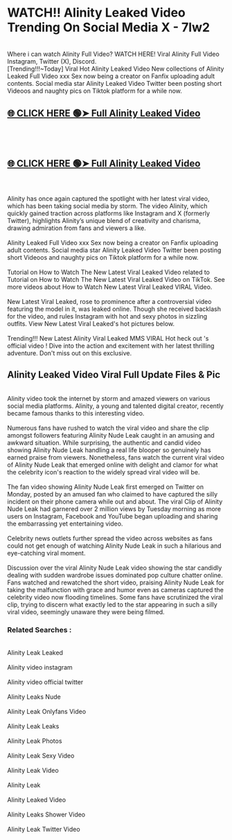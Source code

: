 # WATCH!! Alinity Leaked Video Trending On Social Media X - 7lw2<br>
<br>
Where i can watch Alinity Full Video? WATCH HERE! Viral Alinity Full Video Instagram, Twitter (X), Discord.
<br>
[Trending!!!~Today] Viral Hot Alinity Leaked Video New collections of Alinity Leaked Full Video xxx Sex now being a creator on Fanfix uploading adult contents. Social media star Alinity Leaked Video Twitter been posting short Videoos and naughty pics on Tiktok platform for a while now.
<br>
<h2><a href="https://onlyfansleakedmodels.blogspot.com/2024/09/alinity-nude-strip-onlyfans-video-leaked.html">🌐 CLICK HERE 🟢➤ Full Alinity Leaked Video</a></h2><br>
<br>
<h2><a href="https://onlyfansleakedmodels.blogspot.com/2024/09/alinity-nude-strip-onlyfans-video-leaked.html">🌐 CLICK HERE 🟢➤ Full Alinity Leaked Video</a></h2><br>
<br>
Alinity has once again captured the spotlight with her latest viral video, which has been taking social media by storm. The video Alinity, which quickly gained traction across platforms like Instagram and X (formerly Twitter), highlights Alinity’s unique blend of creativity and charisma, drawing admiration from fans and viewers a like.
<br><br>
Alinity Leaked Full Video xxx Sex now being a creator on Fanfix uploading adult contents. Social media star Alinity Leaked Video Twitter been posting short Videoos and naughty pics on Tiktok platform for a while now.
<br><br>
Tutorial on How to Watch The New Latest Viral Leaked Video related to Tutorial on How to Watch The New Latest Viral Leaked Video on TikTok. See more videos about How to Watch New Latest Viral Leaked VIRAL Video.
<br><br>
New Latest Viral Leaked, rose to prominence after a controversial video featuring the model in it, was leaked online. Though she received backlash for the video, and rules Instagram with hot and sexy photos in sizzling outfits. View New Latest Viral Leaked's hot pictures below.
<br><br>
Trending!!! New Latest Alinity Viral Leaked MMS VIRAL Hot heck out 's official video ! Dive into the action and excitement with her latest thrilling adventure. Don't miss out on this exclusive.
<br>
<h2>Alinity Leaked Video Viral Full Update Files & Pic</h2>
<br>
Alinity video took the internet by storm and amazed viewers on various social media platforms. Alinity, a young and talented digital creator, recently became famous thanks to this interesting video.
<br><br>
Numerous fans have rushed to watch the viral video and share the clip amongst followers featuring Alinity Nude Leak caught in an amusing and awkward situation. While surprising, the authentic and candid video showing Alinity Nude Leak handling a real life blooper so genuinely has earned praise from viewers. Nonetheless, fans watch the current viral video of Alinity Nude Leak that emerged online with delight and clamor for what the celebrity icon's reaction to the widely spread viral video will be.
<br><br>
The fan video showing Alinity Nude Leak first emerged on Twitter on Monday, posted by an amused fan who claimed to have captured the silly incident on their phone camera while out and about. The viral Clip of Alinity Nude Leak had garnered over 2 million views by Tuesday morning as more users on Instagram, Facebook and YouTube began uploading and sharing the embarrassing yet entertaining video.
<br><br>
Celebrity news outlets further spread the video across websites as fans could not get enough of watching Alinity Nude Leak in such a hilarious and eye-catching viral moment.
<br><br>
Discussion over the viral Alinity Nude Leak video showing the star candidly dealing with sudden wardrobe issues dominated pop culture chatter online. Fans watched and rewatched the short video, praising Alinity Nude Leak for taking the malfunction with grace and humor even as cameras captured the celebrity video now flooding timelines. Some fans have scrutinized the viral clip, trying to discern what exactly led to the star appearing in such a silly viral video, seemingly unaware they were being filmed.
<br>
<h3>Related Searches :</h3>
<br>
Alinity Leak Leaked
<br><br>
Alinity video instagram
<br><br>
Alinity video official twitter
<br><br>
Alinity Leaks Nude
<br><br>
Alinity Leak Onlyfans Video
<br><br>
Alinity Leak Leaks
<br><br>
Alinity Leak Photos
<br><br>
Alinity Leak Sexy Video
<br><br>
Alinity Leak Video
<br><br>
Alinity Leak
<br><br>
Alinity Leaked Video
<br><br>
Alinity Leaks Shower Video
<br><br>
Alinity Leak Twitter Video
